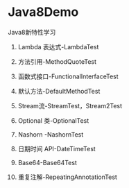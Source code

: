 # Java8Demo

Java8新特性学习

1. Lambda 表达式-LambdaTest

2. 方法引用-MethodQuoteTest

3. 函数式接口-FunctionalInterfaceTest

4. 默认方法-DefaultMethodTest

5. Stream流-StreamTest，Stream2Test

6. Optional 类-OptionalTest

7. Nashorn -NashornTest

8. 日期时间 API-DateTimeTest

9. Base64-Base64Test

10. 重复注解-RepeatingAnnotationTest
